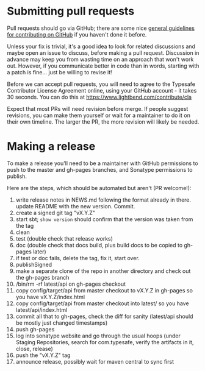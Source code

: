 # Submitting pull requests

Pull requests should go via GitHub; there are some nice
[general guidelines for contributing on GitHub](https://guides.github.com/activities/contributing-to-open-source/)
if you haven't done it before.

Unless your fix is trivial, it's a good idea to look for related
discussions and maybe open an issue to discuss, before making a
pull request. Discussion in advance may keep you from wasting time
on an approach that won't work out. However, if you communicate
better in code than in words, starting with a patch is
fine... just be willing to revise it!

Before we can accept pull requests, you will need to agree to the
Typesafe Contributor License Agreement online, using your GitHub
account - it takes 30 seconds.  You can do this at
https://www.lightbend.com/contribute/cla

Expect that most PRs will need revision before merge. If people
suggest revisions, you can make them yourself or wait for a
maintainer to do it on their own timeline. The larger the PR, the
more revision will likely be needed.

# Making a release

To make a release you'll need to be a maintainer with GitHub
permissions to push to the master and gh-pages branches, and
Sonatype permissions to publish.

Here are the steps, which should be automated but aren't (PR
welcome!):

  1. write release notes in NEWS.md following the format
     already in there. update README with the new version.
     Commit.
  2. create a signed git tag "vX.Y.Z"
  3. start sbt; `show version` should confirm that the version was
     taken from the tag
  4. clean
  5. test (double check that release works)
  6. doc (double check that docs build, plus build docs
     to be copied to gh-pages later)
  7. if test or doc fails, delete the tag, fix it, start over.
  8. publishSigned
  9. make a separate clone of the repo in another directory and
      check out the gh-pages branch
  10. /bin/rm -rf latest/api on gh-pages checkout
  11. copy config/target/api from master checkout to vX.Y.Z in
      gh-pages so you have vX.Y.Z/index.html
  12. copy config/target/api from master checkout into latest/
      so you have latest/api/index.html
  13. commit all that to gh-pages, check the diff for sanity
      (latest/api should be mostly just changed timestamps)
  14. push gh-pages
  15. log into sonatype website and go through the usual hoops
      (under Staging Repositories, search for com.typesafe, verify the
      artifacts in it, close, release)
  16. push the "vX.Y.Z" tag
  17. announce release, possibly wait for maven central to sync
      first
